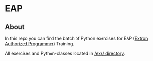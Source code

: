 # EAP
## About
In this repo you can find the batch of Python exercises for EAP ([Extron Authorized Programmer](http://www.extron.com/technology/landing/programming/#resource)) Training.

All exercises and Python-classes located in [/exs/ directory](https://github.com/ph1l74/EAP/tree/master/exs).


